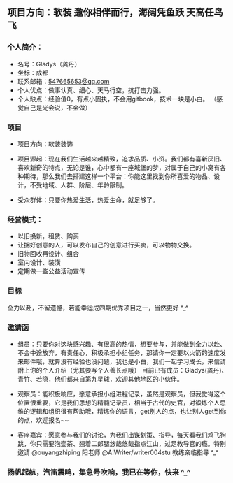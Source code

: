## 项目方向：软装 邀你相伴而行，海阔凭鱼跃 天高任鸟飞

### 个人简介：

- 名号：Gladys（龚丹）
- 坐标：成都
- 联系邮箱：547665653@qq.com
- 个人优点：做事认真、细心、天马行空，抗打击力强。
- 个人缺点：经验值0，有点小固执，不会用gitbook，技术一块是小白。
（感觉自己是光会说，不会做）

### 项目

- 项目方向：软装装饰

- 项目源起：现在我们生活越来越精致，追求品质、小资。我们都有喜新厌旧、喜欢新奇的特点，无论是谁，心中都有一座城堡的梦，对属于自己的小窝有各种期待，那么我们去搭建这样一个平台：你能这里找到你所喜爱的物品、设计，不受地域、人群、阶层、年龄限制。

- 受众群体：只要你热爱生活，热爱生命，就足够了。

### 经营模式：

- 以旧换新，租赁、购买
- 让拥好创意的人，可以发布自己的创意进行买卖，可以物物交换。
- 旧物回收再设计、组合
- 室内设计、装潢
- 定期做一些公益活动宣传

### 目标

全力以赴，不留遗憾，若能幸运成四期优秀项目之一，当然更好 ^_^

### 邀请函

- 组员：只要你对这块感兴趣、有很高的热情，想要参与，并能做到全力以赴、不会中途放弃，有责任心，积极承担小组任务，那请你一定要以火箭的速度发来邮件哦，就算没有经验也没问题，我也是小白，我们一起学习成长，来信请附上你的个人介绍（尤其要写个人善长点哦）
目前已有成员：Gladys(龚丹)、青竹、若隐，他们都来自第九星球，欢迎其他地区的小伙伴。

- 观察员：能积极响应，愿意承担小组进程记录，虽然是观察员，但我觉得这个位置很重要，它是我们思想的精髓记录员，相当于古代的史官，对锻炼个人思维的逻辑和组织很有帮助哦，精炼你的语言，get别人的点，也让别人get到你的点，欢迎报名~~

- 客座嘉宾：愿意参与我们的讨论，为我们出谋划策、指导，每天看我们鸡飞狗跳，你只需要泡壶茶、翘着二郞腿悠哉悠哉指点江山，过足教导官的瘾。特别邀请 @ouyangzhiping 阳老师 @AIWriter/writer004stu 教练亲临指导 ^_^

### 扬帆起航，汽笛震鸣，集急号吹响，我已在等你，快来 ^_^
